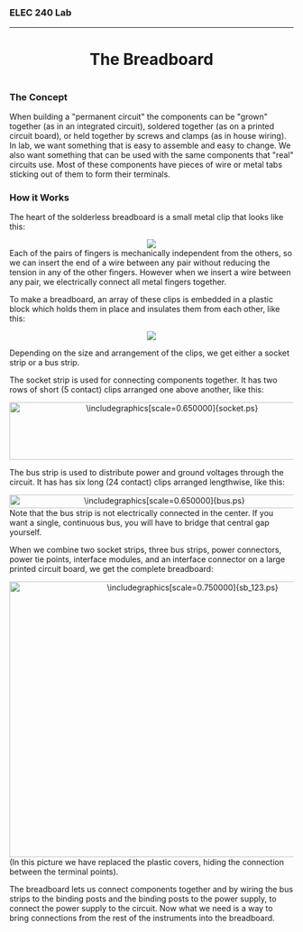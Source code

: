 <h3>ELEC 240 Lab<hr></h3>
<center>
<h1>
The Breadboard
</h1>
<h1>
 
</h1>
</center>

<h3>The Concept</h3>
<p>
When building a &quot;permanent circuit" the components can be
&quot;grown" together (as in an integrated circuit),
soldered together (as on a printed circuit board),
or held together by screws and clamps (as in house wiring).
In lab, we want something that is easy to assemble and easy to change.
We also want something that can be used with the same components that
&quot;real" circuits use.
Most of these components have pieces of wire or metal tabs sticking
out of them to form their terminals.
<h3>How it Works</h3>
<p>
The heart of the solderless breadboard is a small metal clip
that looks like this:
<center>
<img src=../figs/ap4.jpg>
</center>
Each of the pairs of fingers is mechanically independent from the others, so
we can insert the end of a wire between any pair
without reducing the tension in any of the other fingers. However when we insert a wire between any pair, we electrically connect all metal fingers together.
<p>
To make a breadboard, an array of these clips is embedded in
a plastic block which holds them in place and insulates
them from each other, like this:
<center>
<img src=../figs/ap2.jpg>
</center>

<p>
Depending on the size and arrangement of the clips, we get
either a socket strip or a bus strip.

The socket strip is used for connecting components together.
It has two rows of short (5 contact) clips
arranged one above another, like this:
<center>
<IMG
 WIDTH="561" HEIGHT="102" ALIGN="BOTTOM" BORDER="0"
 SRC="../figs/img1.gif"
 ALT="\includegraphics[scale=0.650000]{socket.ps}">


</center>

The bus strip is used to distribute power and ground voltages
through the circuit.
It has has six long (24 contact) clips
arranged lengthwise, like this:
<center>
<IMG
 WIDTH="534" HEIGHT="24" ALIGN="BOTTOM" BORDER="0"
 SRC="../figs/img2.gif"
 ALT="\includegraphics[scale=0.650000]{bus.ps}">


</center>
Note that the bus strip is not electrically connected in the center. If you want a single, continuous bus, you will have to bridge that central gap yourself.
<p>
When we combine two socket strips, three bus strips,
power connectors, power tie points, interface modules,
and an interface connector on a large printed circuit board,
we get the complete breadboard:
<center>
<IMG
 WIDTH="634" HEIGHT="489" ALIGN="BOTTOM" BORDER="0"
 SRC="../figs/img3.gif"
 ALT="\includegraphics[scale=0.750000]{sb_123.ps}">


</center>
(In this picture we have replaced the plastic covers, hiding the
connection between the terminal points).
<p>
The breadboard lets us connect components together
and by wiring the bus strips to the binding posts and the binding
posts to the power supply, to connect the power supply to the
circuit.
Now what we need is a way to bring
connections from the rest of the instruments into the breadboard.
